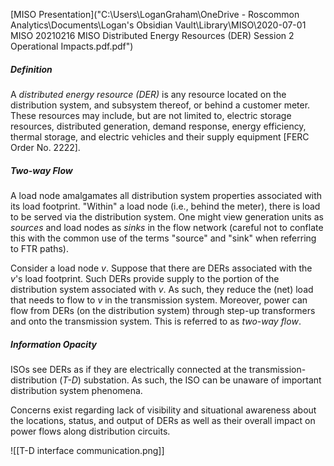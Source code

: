 [MISO Presentation]("C:\Users\LoganGraham\OneDrive - Roscommon Analytics\Documents\Logan's Obsidian Vault\Library\MISO\2020-07-01 MISO 20210216 MISO Distributed Energy Resources (DER) Session 2 Operational Impacts.pdf.pdf")

##### Definition
A *distributed energy resource (DER)* is any resource located on the distribution system, and subsystem thereof, or behind a customer meter. These resources may include, but are not limited to, electric storage resources, distributed generation, demand response, energy efficiency, thermal storage, and electric vehicles and their supply equipment [FERC Order No. 2222].

##### Two-way Flow
A load node amalgamates all distribution system properties associated with its load footprint. "Within" a load node (i.e., behind the meter), there is load to be served via the distribution system. One might view generation units as *sources* and load nodes as *sinks* in the flow network (careful not to conflate this with the common use of the terms "source" and "sink" when referring to FTR paths).

Consider a load node $v$. Suppose that there are DERs associated with the $v$'s load footprint. Such DERs provide supply to the portion of the distribution system associated with $v$. As such, they reduce the (net) load that needs to flow to $v$ in the transmission system. Moreover, power can flow from DERs (on the distribution system) through step-up transformers and onto the transmission system. This is referred to as *two-way flow*.

##### Information Opacity
ISOs see DERs as if they are electrically connected at the transmission-distribution (*T-D*) substation. As such, the ISO can be unaware of important distribution system phenomena.

Concerns exist regarding lack of visibility and situational awareness about the locations, status, and output of DERs as well as their overall impact on power flows along distribution circuits.

![[T-D interface communication.png]]
